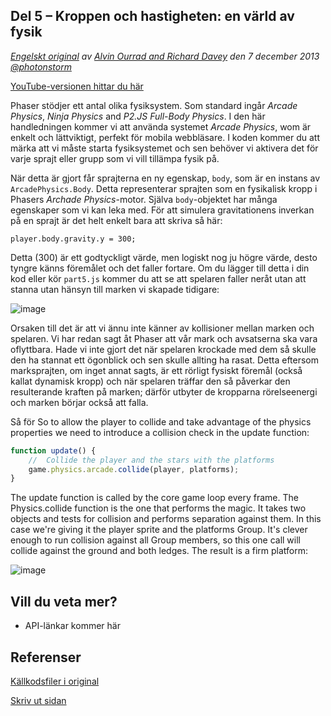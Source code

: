 ## Del 5 &ndash; Kroppen och hastigheten: en värld av fysik

*[Engelskt original](http://phaser.io/tutorials/making-your-first-phaser-game/index) av [Alvin Ourrad and Richard Davey](https://twitter.com/photonstorm) den 7 december 2013   [@photonstorm](https://twitter.com/photonstorm)*

[YouTube-versionen hittar du här](http://youtube.com)

Phaser stödjer ett antal olika fysiksystem.
Som standard ingår *Arcade Physics*, *Ninja Physics* and *P2.JS Full-Body Physics*.
I den här handledningen kommer vi att använda systemet *Arcade Physics*, wom är enkelt och lättviktigt, perfekt för mobila webbläsare.
I koden kommer du att märka att vi måste starta fysiksystemet och sen behöver vi aktivera det för varje sprajt eller grupp som vi vill tillämpa fysik på.

När detta är gjort får sprajterna en ny egenskap, `body`, som är en instans av `ArcadePhysics.Body`. 
Detta representerar sprajten som en fysikalisk kropp i Phasers *Archade Physics*-motor.
Själva `body`-objektet har många egenskaper som vi kan leka med.
För att simulera gravitationens inverkan på en sprajt är det helt enkelt bara att skriva så här:

`player.body.gravity.y = 300;`

Detta (300) är ett godtyckligt värde, men logiskt nog ju högre värde, desto tyngre känns föremålet och det faller fortare.
Om du lägger till detta i din kod eller kör `part5.js` 
kommer du att se att spelaren faller neråt utan att stanna utan hänsyn till marken vi skapade tidigare:

![image](http://phaser.io/content/tutorials/making-your-first-phaser-game/part5.png)

Orsaken till det är att vi ännu inte känner av kollisioner mellan marken och spelaren.
Vi har redan sagt åt Phaser att vår mark och avsatserna ska vara oflyttbara.
Hade vi inte gjort det när spelaren krockade med dem så skulle den ha stannat ett ögonblick och sen skulle allting ha rasat.
Detta eftersom marksprajten, om inget annat sagts, är ett rörligt fysiskt föremål (också kallat dynamisk kropp) och när spelaren träffar den så påverkar den resulterande kraften på marken; därför utbyter de kropparna rörelseenergi och marken börjar också att falla.

Så för 
So to allow the player to collide and take advantage of the physics properties we need to introduce a collision check in the update function:

```javascript
function update() {
    //  Collide the player and the stars with the platforms
    game.physics.arcade.collide(player, platforms);
}
```

The update function is called by the core game loop every frame. The Physics.collide function is the one that performs the magic. It takes two objects and tests for collision and performs separation against them. In this case we're giving it the player sprite and the platforms Group. It's clever enough to run collision against all Group members, so this one call will collide against the ground and both ledges. The result is a firm platform:

![image](http://phaser.io/content/tutorials/making-your-first-phaser-game/part6.png)

## Vill du veta mer?
* API-länkar kommer här

## Referenser
[Källkodsfiler i original](https://github.com/photonstorm/phaser/raw/master/resources/tutorials/02%20Making%20your%20first%20game/phaser_tutorial_02.zip)

[Skriv ut sidan](https://gitprint.com/coderdojolund/phaser-tutorials/blob/master/making-your-first-phaser-game/part5.md)
